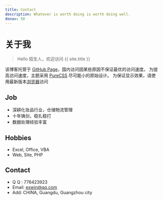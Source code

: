 ```yaml
---
title: Contact
description: Whatever is worth doing is worth doing well.
donav: 50
---
```


# 关于我

> Hello 陌生人，欢迎访问 {{ site.title }}

该博客托管于 [GitHub Page](https://pages.github.com/)，国内访问因某些原因不保证最优的访问速度。
为提高访问速度，主题采用 [PureCSS](https://purecss.io/) 尽可能小的原始设计。
为保证显示效果，请使用最新版本[浏览器](https://www.mozilla.org/)访问

## Job

- 深耕化妆品行业，仓储物流管理
- 十年铸剑，稳扎稳打
- 数据处理经验丰富

## Hobbies

- Excel, Office, VBA
- Web, Site, PHP

## Contact

- Q Q : 776423923
- Email: exwin@qq.com
- Add: CHINA, Guangdu, Guangzhou city


